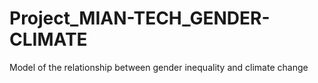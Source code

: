 # Project_MIAN-TECH_GENDER-CLIMATE
Model of the relationship between gender inequality and climate change
